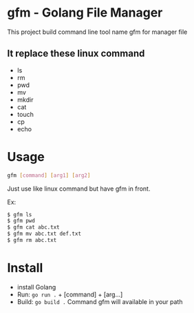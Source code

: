 # gfm - Golang File Manager
This project build command line tool name gfm for manager file 

## It replace these linux command
- ls
- rm
- pwd
- mv
- mkdir
- cat
- touch
- cp
- echo

# Usage
```sh
gfm [command] [arg1] [arg2]
```

Just use like linux command but have gfm in front.

Ex: 
```sh
$ gfm ls
$ gfm pwd
$ gfm cat abc.txt
$ gfm mv abc.txt def.txt
$ gfm rm abc.txt
```

# Install
- install Golang
- Run: `go run .` + [command] + [arg...]
- Build: `go build .`
Command gfm will available in your path


